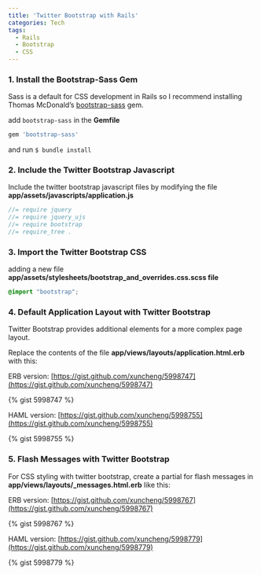 ```yaml
---
title: 'Twitter Bootstrap with Rails'
categories: Tech
tags:
  - Rails
  - Bootstrap
  - CSS
---
```


### 1. Install the Bootstrap-Sass Gem

Sass is a default for CSS development in Rails so I recommend installing Thomas McDonald’s [bootstrap-sass](https://github.com/thomas-mcdonald/bootstrap-sass) gem.

add `bootstrap-sass` in the **Gemfile**

``` ruby
gem 'bootstrap-sass'
```

and run `$ bundle install`

### 2. Include the Twitter Bootstrap Javascript
Include the twitter bootstrap javascript files by modifying the file **app/assets/javascripts/application.js**

``` js
//= require jquery
//= require jquery_ujs
//= require bootstrap
//= require_tree .
```

### 3. Import the Twitter Bootstrap CSS
adding a new file **app/assets/stylesheets/bootstrap_and_overrides.css.scss file**

``` css
@import "bootstrap";
```

<!-- more -->

### 4. Default Application Layout with Twitter Bootstrap
Twitter Bootstrap provides additional elements for a more complex page layout.

Replace the contents of the file **app/views/layouts/application.html.erb** with this:

ERB version: [https://gist.github.com/xuncheng/5998747](https://gist.github.com/xuncheng/5998747)

{% gist 5998747 %}

HAML version: [https://gist.github.com/xuncheng/5998755](https://gist.github.com/xuncheng/5998755)

{% gist 5998755 %}

### 5. Flash Messages with Twitter Bootstrap
For CSS styling with twitter bootstrap, create a partial for flash messages in **app/views/layouts/_messages.html.erb** like this:

ERB version: [https://gist.github.com/xuncheng/5998767](https://gist.github.com/xuncheng/5998767)

{% gist 5998767 %}

HAML version: [https://gist.github.com/xuncheng/5998779](https://gist.github.com/xuncheng/5998779)

{% gist 5998779 %}
